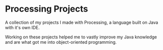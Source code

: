 # Processing Projects
A collection of my projects I made with Processing, a language built on Java with it's own IDE.

Working on these projects helped me to vastly improve my Java knowledge and are what got me into object-oriented programming.
